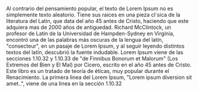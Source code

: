 Al contrario del pensamiento popular, el texto de Lorem Ipsum no es simplemente texto aleatorio. 
Tiene sus raices en una pieza cl´sica de la literatura del Latin, que data del año 45 antes de Cristo, 
haciendo que este adquiera mas de 2000 años de antiguedad. Richard McClintock, un profesor de Latin de la Universidad 
de Hampden-Sydney en Virginia, encontró una de las palabras más oscuras de la lengua del latín, "consecteur", en un 
pasaje de Lorem Ipsum, y al seguir leyendo distintos textos del latín, descubrió la fuente indudable. Lorem Ipsum
viene de las secciones 1.10.32 y 1.10.33 de "de Finnibus Bonorum et Malorum" (Los Extremos del Bien y El Mal) 
por Cicero, escrito en el año 45 antes de Cristo. Este libro es un tratado de teoría de éticas, muy popular durante 
el Renacimiento. La primera linea del Lorem Ipsum, "Lorem ipsum diversion sit amet..", viene de una linea en la sección 1.10.32